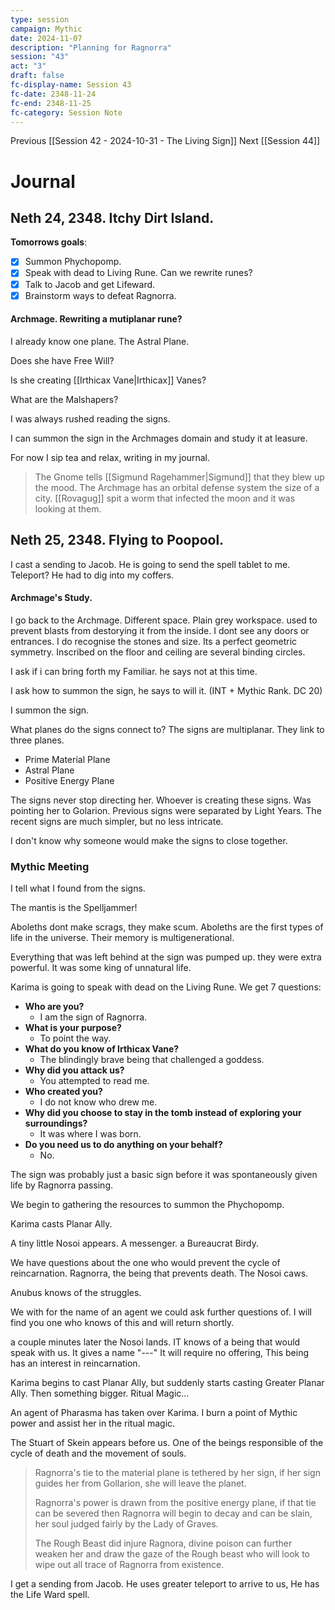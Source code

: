 ```yaml
---
type: session
campaign: Mythic
date: 2024-11-07
description: "Planning for Ragnorra"
session: "43"
act: "3"
draft: false
fc-display-name: Session 43
fc-date: 2348-11-24
fc-end: 2348-11-25
fc-category: Session Note
---
```

Previous [[Session 42 - 2024-10-31 - The Living Sign]]
Next [[Session 44]]

# Journal
## Neth 24, 2348. Itchy Dirt Island.

**Tomorrows goals**:

- [x] Summon Phychopomp.
- [x] Speak with dead to Living Rune. Can we rewrite runes?
- [x] Talk to Jacob and get Lifeward.
- [x] Brainstorm ways to defeat Ragnorra.

#### Archmage. Rewriting a mutiplanar rune?
I already know one plane. The Astral Plane.

Does she have Free Will?

Is she creating [[Irthicax Vane|Irthicax]] Vanes?

What are the Malshapers?

I was always rushed reading the signs. 

I can summon the sign in the Archmages domain and study it at leasure.

For now I sip tea and relax, writing in my journal.

> The Gnome tells [[Sigmund Ragehammer|Sigmund]] that they blew up the mood. The Archmage has an orbital defense system the size of a city. [[Rovagug]] spit a worm that infected the moon and it was looking at them.

## Neth 25, 2348. Flying to Poopool.

I cast a sending to Jacob. He is going to send the spell tablet to me. Teleport? He had to dig into my coffers.

#### Archmage's Study.

I go back to the Archmage. Different space. Plain grey  workspace. used to prevent blasts from destorying it from the inside. I dont see any doors or entrances. I do recognise the stones and size. Its a perfect geometric symmetry. Inscribed on the floor and ceiling are several binding circles.

I ask if i can bring forth my Familiar. he says not at this time.

I ask how to summon the sign, he says to will it. (INT + Mythic Rank. DC 20)

I summon the sign.

What planes do the signs connect to? The signs are multiplanar. They link to three planes.
- Prime Material Plane
- Astral Plane
- Positive Energy Plane

The signs never stop directing her. Whoever is creating these signs. Was pointing her to Golarion. Previous signs were separated by Light Years. The recent signs are much simpler, but no less intricate.

I don't know why someone would make the signs to close together.

### Mythic Meeting
I tell what I found from the signs.

The mantis is the Spelljammer!

Aboleths dont make scrags, they make scum.  Aboleths are the first types of life in the universe. Their memory is multigenerational.

Everything that was left behind at the sign was pumped up. they were extra powerful. It was some king of unnatural life. 

Karima is going to speak with dead on the Living Rune. We get 7 questions:

- **Who are you?**
	- I am the sign of Ragnorra.
- **What is your purpose?**
	- To point the way.
- **What do you know of Irthicax Vane?**
	- The blindingly brave being that challenged a goddess.
- **Why did you attack us?**
	- You attempted to read me.
- **Who created you?**
	- I do not know who drew me.
- **Why did you choose to stay in the tomb instead of exploring your surroundings?**
	- It was where I was born.
- **Do you need us to do anything on your behalf?**
	- No.

The sign was probably just a basic sign before it was spontaneously given life by Ragnorra passing.

We begin to gathering the resources to summon the Phychopomp.

Karima casts Planar Ally.

A tiny little Nosoi appears. A messenger. a Bureaucrat Birdy.

We have questions about the one who would prevent the cycle of reincarnation. Ragnorra, the being that prevents death. The Nosoi caws.

Anubus knows of the struggles.

We with for the name of an agent we could ask further questions of.
	I will find you one who knows of this and will return shortly.

a couple minutes later the Nosoi lands. IT knows of a being that would speak with us. It gives a name "---"
It will require no offering, This being has an interest in reincarnation.

Karima begins to cast Planar Ally, but suddenly starts casting Greater Planar Ally. Then something bigger. Ritual Magic...

An agent of Pharasma has taken over Karima.  I burn a point of Mythic power and assist her in the ritual magic.

The Stuart of Skein appears before us. One of the beings responsible of the cycle of death and the movement of souls. 

> Ragnorra's tie to the material plane is tethered by her sign, if her sign guides her from Gollarion, she will leave the planet.
> 
> Ragnorra's power is drawn from the positive energy plane, if that tie can be severed then Ragnorra will begin to decay and can be slain, her soul judged fairly by the Lady of Graves.
> 
> The Rough Beast did injure Ragnora, divine poison can further weaken her and draw the gaze of the Rough beast who will look to wipe out all trace of Ragnorra from existence.

I get a sending from Jacob.
He uses greater teleport to arrive to us, He has the Life Ward spell.